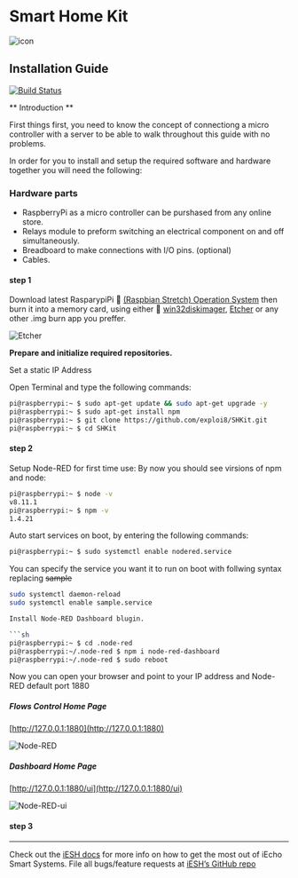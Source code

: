 # Smart Home Kit #

![icon](https://ipool.remotewebaccess.com/wp-content/uploads/2019/03/HomeKit-Icon_4-100x100.jpg)

## Installation Guide ##

[![Build Status](https://travis-ci.org/exploi8/SHKit.svg?branch=master)](https://travis-ci.org/exploi8/SHKit)

** Introduction **

First things first, you need to know the concept of connectiong a micro controller with a server to be able to walk throughout this guide with no problems.

In order for you to install and setup the required software and hardware together you will need the following:

### Hardware parts ###

- RaspberryPi as a micro controller can be purshased from any online store.
- Relays module to preform switching an electrical component on and off simultaneously.
- Breadboard to make connections with I/O pins. (optional)
- Cables.

#### step 1 ####

Download latest RasparypiPi :link: [(Raspbian Stretch) Operation System][Software] then burn it into a memory card, using either :link: [win32diskimager][win32diskimager], [Etcher][Etcher] or any other .img burn app you preffer.

![Etcher](https://ipool.remotewebaccess.com/wp-content/uploads/2019/03/etching.png)

**Prepare and initialize required repositories.**

Set a static IP Address

Open Terminal and type the following commands:

```sh
pi@raspberrypi:~ $ sudo apt-get update && sudo apt-get upgrade -y
pi@raspberrypi:~ $ sudo apt-get install npm
pi@raspberrypi:~ $ git clone https://github.com/exploi8/SHKit.git
pi@raspberrypi:~ $ cd SHKit

```

#### step 2 ####

Setup Node-RED for first time use:
By now you should see virsions of npm and node:

```sh
pi@raspberrypi:~ $ node -v
v8.11.1
pi@raspberrypi:~ $ npm -v
1.4.21

```

Auto start services on boot, by entering the following commands:

```sh
pi@raspberrypi:~ $ sudo systemctl enable nodered.service
````

You can specify the service you want it to run on boot with follwing syntax replacing ~~sample~~

```sh
sudo systemctl daemon-reload
sudo systemctl enable sample.service

Install Node-RED Dashboard blugin.

```sh
pi@raspberrypi:~ $ cd .node-red
pi@raspberrypi:~/.node-red $ npm i node-red-dashboard
pi@raspberrypi:~/.node-red $ sudo reboot
```

Now you can open your browser and point to your IP address and Node-RED default port 1880

##### Flows Control Home Page #####

[http://127.0.0.1:1880](http://127.0.0.1:1880)

![Node-RED](https://ipool.remotewebaccess.com/wp-content/uploads/2019/03/IMG_9162.jpg)

##### Dashboard Home Page #####

[http://127.0.0.1:1880/ui](http://127.0.0.1:1880/ui)

![Node-RED-ui](https://ipool.remotewebaccess.com/wp-content/uploads/2019/03/photo_2019-03-16_23-25-01-330x480.jpg)

#### step 3 ####

___

Check out the [iESH docs][iESH-docs] for more info on how to get the most out of iEcho Smart Systems. File all bugs/feature requests at [iESH’s GitHub repo][iESH-gh]

[iESH-docs]: https://exploi8.github.io/SHKit
[iESH-gh]:   https://github.com/exploi8/SHKit
[Software]: https://downloads.raspberrypi.org/raspbian_full_latest
[win32diskimager]: https://ipool.remotewebaccess.com/wp-content/uploads/2019/03/win32diskimager-1.0.0-install.zip
[Etcher]: https://ipool.remotewebaccess.com/wp-content/uploads/2019/03/Etcher-1.0.0-beta.17-win32-x64.zip
